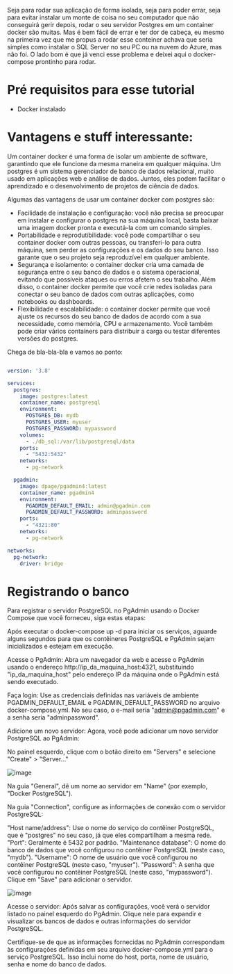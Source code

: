 Seja para rodar sua aplicação de forma isolada, seja para poder errar, seja para evitar instalar um monte de coisa no seu computador que não conseguirá gerir depois, rodar o seu servidor Postgres em um container docker são muitas. Mas é bem fácil de errar e ter dor de cabeça, eu mesmo na primeira vez que me propus a rodar esse conteiner achava que seria simples como instalar o SQL Server no seu PC ou na nuvem do Azure, mas não foi. O lado bom é que já venci esse problema e deixei aqui o docker-compose prontinho para rodar.

# Pré requisitos para esse tutorial
 - Docker instalado

# Vantagens e stuff interessante: 

Um container docker é uma forma de isolar um ambiente de software, garantindo que ele funcione da mesma maneira em qualquer máquina. Um postgres é um sistema gerenciador de banco de dados relacional, muito usado em aplicações web e análise de dados. Juntos, eles podem facilitar o aprendizado e o desenvolvimento de projetos de ciência de dados.

Algumas das vantagens de usar um container docker com postgres são:

- Facilidade de instalação e configuração: você não precisa se preocupar em instalar e configurar o postgres na sua máquina local, basta baixar uma imagem docker pronta e executá-la com um comando simples.
- Portabilidade e reprodutibilidade: você pode compartilhar o seu container docker com outras pessoas, ou transferi-lo para outra máquina, sem perder as configurações e os dados do seu banco. Isso garante que o seu projeto seja reproduzível em qualquer ambiente.
- Segurança e isolamento: o container docker cria uma camada de segurança entre o seu banco de dados e o sistema operacional, evitando que possíveis ataques ou erros afetem o seu trabalho. Além disso, o container docker permite que você crie redes isoladas para conectar o seu banco de dados com outras aplicações, como notebooks ou dashboards.
- Flexibilidade e escalabilidade: o container docker permite que você ajuste os recursos do seu banco de dados de acordo com a sua necessidade, como memória, CPU e armazenamento. Você também pode criar vários containers para distribuir a carga ou testar diferentes versões do postgres.

Chega de bla-bla-bla e vamos ao ponto:

~~~yaml

version: '3.8'

services:
  postgres:
    image: postgres:latest
    container_name: postgresql
    environment:
      POSTGRES_DB: mydb
      POSTGRES_USER: myuser
      POSTGRES_PASSWORD: mypassword
    volumes:
      - ./db_sql:/var/lib/postgresql/data
    ports:
      - "5432:5432"
    networks:
      - pg-network

  pgadmin:
    image: dpage/pgadmin4:latest
    container_name: pgadmin4
    environment:
      PGADMIN_DEFAULT_EMAIL: admin@pgadmin.com
      PGADMIN_DEFAULT_PASSWORD: adminpassword
    ports:
      - "4321:80"
    networks:
      - pg-network

networks:
  pg-network:
    driver: bridge

~~~

# Registrando o banco

Para registrar o servidor PostgreSQL no PgAdmin usando o Docker Compose que você forneceu, siga estas etapas:

Após executar o docker-compose up -d para iniciar os serviços, aguarde alguns segundos para que os contêineres PostgreSQL e PgAdmin sejam inicializados e estejam em execução.

Acesse o PgAdmin:
Abra um navegador da web e acesse o PgAdmin usando o endereço http://ip_da_maquina_host:4321, substituindo "ip_da_maquina_host" pelo endereço IP da máquina onde o PgAdmin está sendo executado.

Faça login:
Use as credenciais definidas nas variáveis de ambiente PGADMIN_DEFAULT_EMAIL e PGADMIN_DEFAULT_PASSWORD no arquivo docker-compose.yml. No seu caso, o e-mail seria "admin@pgadmin.com" e a senha seria "adminpassword".

Adicione um novo servidor:
Agora, você pode adicionar um novo servidor PostgreSQL ao PgAdmin:

No painel esquerdo, clique com o botão direito em "Servers" e selecione "Create" > "Server..."

![image](https://github.com/pedropberger/tutorials/assets/98188778/eba683d8-e7fc-4212-8d33-f07ec1c85168)

Na guia "General", dê um nome ao servidor em "Name" (por exemplo, "Docker PostgreSQL").

Na guia "Connection", configure as informações de conexão com o servidor PostgreSQL:

"Host name/address": Use o nome do serviço do contêiner PostgreSQL, que é "postgres" no seu caso, já que eles compartilham a mesma rede.
"Port": Geralmente é 5432 por padrão.
"Maintenance database": O nome do banco de dados que você configurou no contêiner PostgreSQL (neste caso, "mydb").
"Username": O nome de usuário que você configurou no contêiner PostgreSQL (neste caso, "myuser").
"Password": A senha que você configurou no contêiner PostgreSQL (neste caso, "mypassword").
Clique em "Save" para adicionar o servidor.

![image](https://github.com/pedropberger/tutorials/assets/98188778/03946a28-7f93-4660-9a25-e41fe7b4c90f)

Acesse o servidor:
Após salvar as configurações, você verá o servidor listado no painel esquerdo do PgAdmin. Clique nele para expandir e visualizar os bancos de dados e outras informações do servidor PostgreSQL.

Certifique-se de que as informações fornecidas no PgAdmin correspondam às configurações definidas em seu arquivo docker-compose.yml para o serviço PostgreSQL. Isso inclui nome do host, porta, nome de usuário, senha e nome do banco de dados.
